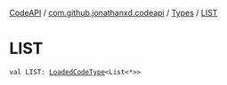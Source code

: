 [CodeAPI](../../index.md) / [com.github.jonathanxd.codeapi](../index.md) / [Types](index.md) / [LIST](.)

# LIST

`val LIST: `[`LoadedCodeType`](../../com.github.jonathanxd.codeapi.type/-loaded-code-type/index.md)`<List<*>>`